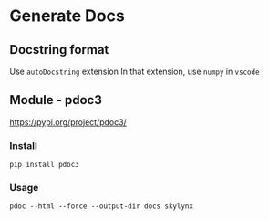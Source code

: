 # Generate Docs

## Docstring format

Use `autoDocstring` extension
In that extension, use `numpy` in `vscode`

## Module - pdoc3

https://pypi.org/project/pdoc3/

### Install

`pip install pdoc3`

### Usage

`pdoc --html --force --output-dir docs skylynx`
